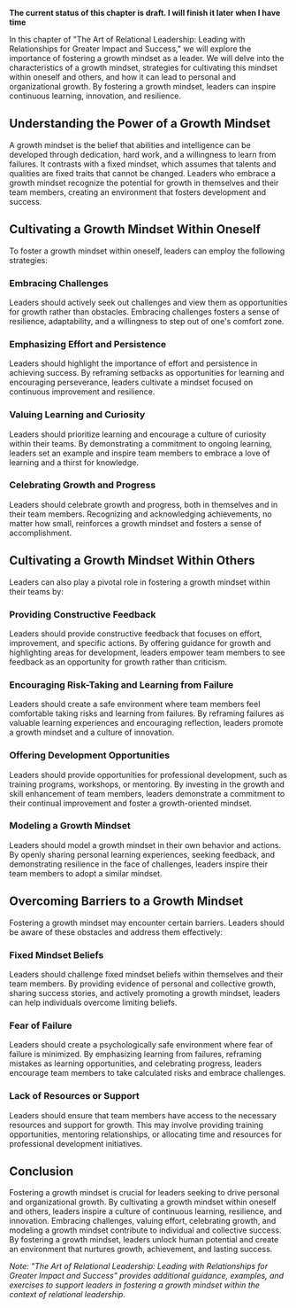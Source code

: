 **The current status of this chapter is draft. I will finish it later when I have time**

In this chapter of "The Art of Relational Leadership: Leading with Relationships for Greater Impact and Success," we will explore the importance of fostering a growth mindset as a leader. We will delve into the characteristics of a growth mindset, strategies for cultivating this mindset within oneself and others, and how it can lead to personal and organizational growth. By fostering a growth mindset, leaders can inspire continuous learning, innovation, and resilience.

Understanding the Power of a Growth Mindset
-------------------------------------------

A growth mindset is the belief that abilities and intelligence can be developed through dedication, hard work, and a willingness to learn from failures. It contrasts with a fixed mindset, which assumes that talents and qualities are fixed traits that cannot be changed. Leaders who embrace a growth mindset recognize the potential for growth in themselves and their team members, creating an environment that fosters development and success.

Cultivating a Growth Mindset Within Oneself
-------------------------------------------

To foster a growth mindset within oneself, leaders can employ the following strategies:

### Embracing Challenges

Leaders should actively seek out challenges and view them as opportunities for growth rather than obstacles. Embracing challenges fosters a sense of resilience, adaptability, and a willingness to step out of one's comfort zone.

### Emphasizing Effort and Persistence

Leaders should highlight the importance of effort and persistence in achieving success. By reframing setbacks as opportunities for learning and encouraging perseverance, leaders cultivate a mindset focused on continuous improvement and resilience.

### Valuing Learning and Curiosity

Leaders should prioritize learning and encourage a culture of curiosity within their teams. By demonstrating a commitment to ongoing learning, leaders set an example and inspire team members to embrace a love of learning and a thirst for knowledge.

### Celebrating Growth and Progress

Leaders should celebrate growth and progress, both in themselves and in their team members. Recognizing and acknowledging achievements, no matter how small, reinforces a growth mindset and fosters a sense of accomplishment.

Cultivating a Growth Mindset Within Others
------------------------------------------

Leaders can also play a pivotal role in fostering a growth mindset within their teams by:

### Providing Constructive Feedback

Leaders should provide constructive feedback that focuses on effort, improvement, and specific actions. By offering guidance for growth and highlighting areas for development, leaders empower team members to see feedback as an opportunity for growth rather than criticism.

### Encouraging Risk-Taking and Learning from Failure

Leaders should create a safe environment where team members feel comfortable taking risks and learning from failures. By reframing failures as valuable learning experiences and encouraging reflection, leaders promote a growth mindset and a culture of innovation.

### Offering Development Opportunities

Leaders should provide opportunities for professional development, such as training programs, workshops, or mentoring. By investing in the growth and skill enhancement of team members, leaders demonstrate a commitment to their continual improvement and foster a growth-oriented mindset.

### Modeling a Growth Mindset

Leaders should model a growth mindset in their own behavior and actions. By openly sharing personal learning experiences, seeking feedback, and demonstrating resilience in the face of challenges, leaders inspire their team members to adopt a similar mindset.

Overcoming Barriers to a Growth Mindset
---------------------------------------

Fostering a growth mindset may encounter certain barriers. Leaders should be aware of these obstacles and address them effectively:

### Fixed Mindset Beliefs

Leaders should challenge fixed mindset beliefs within themselves and their team members. By providing evidence of personal and collective growth, sharing success stories, and actively promoting a growth mindset, leaders can help individuals overcome limiting beliefs.

### Fear of Failure

Leaders should create a psychologically safe environment where fear of failure is minimized. By emphasizing learning from failures, reframing mistakes as learning opportunities, and celebrating progress, leaders encourage team members to take calculated risks and embrace challenges.

### Lack of Resources or Support

Leaders should ensure that team members have access to the necessary resources and support for growth. This may involve providing training opportunities, mentoring relationships, or allocating time and resources for professional development initiatives.

Conclusion
----------

Fostering a growth mindset is crucial for leaders seeking to drive personal and organizational growth. By cultivating a growth mindset within oneself and others, leaders inspire a culture of continuous learning, resilience, and innovation. Embracing challenges, valuing effort, celebrating growth, and modeling a growth mindset contribute to individual and collective success. By fostering a growth mindset, leaders unlock human potential and create an environment that nurtures growth, achievement, and lasting success.

*Note: "The Art of Relational Leadership: Leading with Relationships for Greater Impact and Success" provides additional guidance, examples, and exercises to support leaders in fostering a growth mindset within the context of relational leadership.*
